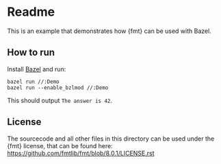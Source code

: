 # Readme

This is an example that demonstrates how {fmt} can be used with Bazel.

## How to run

Install [Bazel](https://docs.bazel.build/versions/4.2.1/install.html) and run:


```shell
bazel run //:Demo
bazel run --enable_bzlmod //:Demo
```

This should output `The answer is 42`.

## License

The sourcecode and all other files in this directory can be used under the {fmt} license, 
that can be found here: https://github.com/fmtlib/fmt/blob/8.0.1/LICENSE.rst
